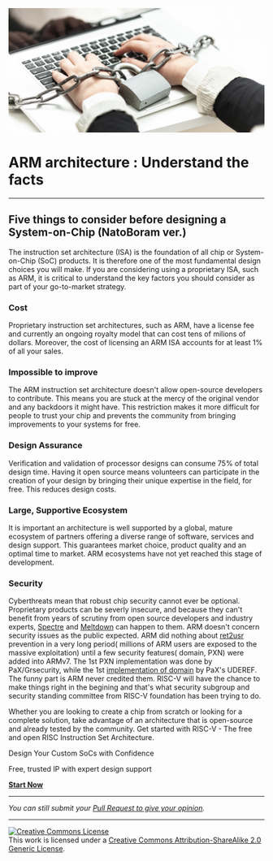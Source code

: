![Proprietary Software](/assets/images/chained.png)

# ARM architecture : Understand the facts

----

## Five things to consider before designing a System-on-Chip (NatoBoram ver.)

The instruction set architecture (ISA) is the foundation of all chip or System-on-Chip (SoC) products. It is therefore one of the most fundamental design choices you will make. If you are considering using a proprietary ISA, such as ARM, it is critical to understand the key factors you should consider as part of your go-to-market strategy.

### Cost

Proprietary instruction set architectures, such as ARM, have a license fee and currently an ongoing royalty model that can cost tens of milions of dollars. Moreover, the cost of licensing an ARM ISA accounts for at least 1% of all your sales.

### Impossible to improve

The ARM instruction set architecture doesn't allow open-source developers to contribute. This means you are stuck at the mercy of the original vendor and any backdoors it might have. This restriction makes it more difficult for people to trust your chip and prevents the community from bringing improvements to your systems for free.

### Design Assurance

Verification and validation of processor designs can consume 75% of total design time. Having it open source means volunteers can participate in the creation of your design by bringing their unique expertise in the field, for free. This reduces design costs.

### Large, Supportive Ecosystem

It is important an architecture is well supported by a global, mature ecosystem of partners offering a diverse range of software, services and design support. This guarantees market choice, product quality and an optimal time to market. ARM ecosystems have not yet reached this stage of development.

### Security

Cyberthreats mean that robust chip security cannot ever be optional. Proprietary products can be severly insecure, and because they can't benefit from years of scrutiny from open source developers and industry experts, [Spectre](https://en.wikipedia.org/wiki/Spectre_(security_vulnerability)) and [Meltdown](https://en.wikipedia.org/wiki/Meltdown_(security_vulnerability)) can happen to them. ARM doesn't concern security issues as the public expected. ARM did nothing about [ret2usr](https://github.com/hardenedlinux/grsecurity-101-tutorials/blob/master/kernel_mitigation.md#ret2usr-protection) prevention in a very long period( millions of ARM users are exposed to the massive exploitation) until a few security features( domain, PXN) were added into ARMv7. The 1st PXN implementation was done by PaX/Grsecurity, while the 1st [implementation of domain](https://grsecurity.net/recent_arm_security_improvements.php) by PaX's UDEREF. The funny part is ARM never credited them. RISC-V will have the chance to make things right in the begining and that's what security subgroup and security standing committee from RISC-V foundation has been trying to do.

Whether you are looking to create a chip from scratch or looking for a complete solution, take advantage of an architecture that is open-source and already tested by the community. Get started with RISC-V - The free and open RISC Instruction Set Architecture.

Design Your Custom SoCs with Confidence

Free, trusted IP with expert design support

[**Start Now**](https://riscv.org/risc-v-foundation/)

----

*You can still submit your [Pull Request to give your opinion](https://github.com/arm-facts/arm-basics.com/pulls).*

----

<a rel="license" href="http://creativecommons.org/licenses/by-sa/2.0/"><img alt="Creative Commons License" style="border-width:0" src="https://i.creativecommons.org/l/by-sa/2.0/88x31.png" /></a><br />This work is licensed under a <a rel="license" href="http://creativecommons.org/licenses/by-sa/2.0/">Creative Commons Attribution-ShareAlike 2.0 Generic License</a>.
